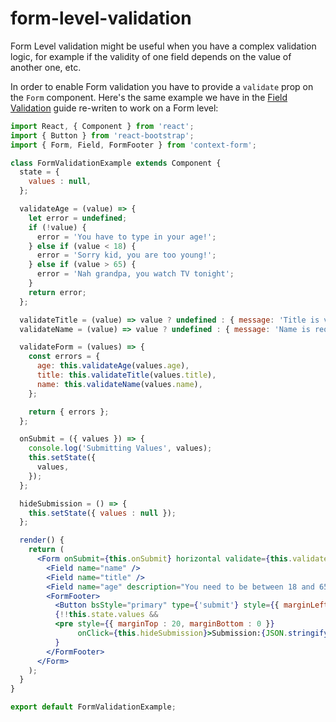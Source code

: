 # form-level-validation

Form Level validation might be useful when you have a complex validation logic, for example if the validity of one field depends on the value of another one, etc.

In order to enable Form validation you have to provide a `validate` prop on the `Form` component.
Here's the same example we have in the [Field Validation](field-validation.md) guide re-writen to work on a Form level:

```jsx
import React, { Component } from 'react';
import { Button } from 'react-bootstrap';
import { Form, Field, FormFooter } from 'context-form';

class FormValidationExample extends Component {
  state = {
    values : null,
  };

  validateAge = (value) => {
    let error = undefined;
    if (!value) {
      error = 'You have to type in your age!';
    } else if (value < 18) {
      error = 'Sorry kid, you are too young!';
    } else if (value > 65) {
      error = 'Nah grandpa, you watch TV tonight';
    }
    return error;
  };

  validateTitle = (value) => value ? undefined : { message: 'Title is very important!' };
  validateName = (value) => value ? undefined : { message: 'Name is required!' };

  validateForm = (values) => {
    const errors = {
      age: this.validateAge(values.age),
      title: this.validateTitle(values.title),
      name: this.validateName(values.name),
    };

    return { errors };
  };

  onSubmit = ({ values }) => {
    console.log('Submitting Values', values);
    this.setState({
      values,
    });
  };

  hideSubmission = () => {
    this.setState({ values : null });
  };

  render() {
    return (
      <Form onSubmit={this.onSubmit} horizontal validate={this.validateForm}>
        <Field name="name" />
        <Field name="title" />
        <Field name="age" description="You need to be between 18 and 65."/>
        <FormFooter>
          <Button bsStyle="primary" type={'submit'} style={{ marginLeft : 10 }}>Submit</Button>
          {!!this.state.values &&
          <pre style={{ marginTop : 20, marginBottom : 0 }}
               onClick={this.hideSubmission}>Submission:{JSON.stringify(this.state.values)}</pre>
          }
        </FormFooter>
      </Form>
    );
  }
}

export default FormValidationExample;

```

